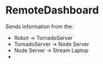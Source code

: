 # RemoteDashboard
Sends information from the:
* Robot -> TornadoServer
* TornadoServer -> Node Server
* Node Server -> Stream Laptop
* 

